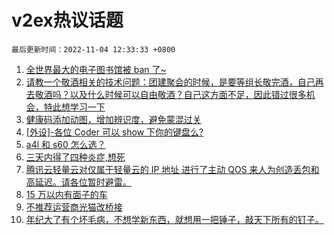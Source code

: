 # v2ex热议话题

`最后更新时间：2022-11-04 12:33:33 +0800`

1. [全世界最大的电子图书馆被 ban 了~](https://www.v2ex.com/t/892528)
1. [请教一个敬酒相关的技术问题：团建聚会的时候，是要等组长敬完酒，自己再去敬酒吗？以及什么时候可以自由敬酒？自己这方面不足，因此错过很多机会，特此想学习一下](https://www.v2ex.com/t/892424)
1. [健康码添加动图，增加辨识度，避免蒙混过关](https://www.v2ex.com/t/892495)
1. [[外设]-各位 Coder 可以 show 下你的键盘么?](https://www.v2ex.com/t/892493)
1. [a4l 和 s60 怎么选？](https://www.v2ex.com/t/892533)
1. [三天内得了四种炎症,想死](https://www.v2ex.com/t/892377)
1. [腾讯云轻量云对仅属于轻量云的 IP 地址 进行了主动 QOS 来人为创造丢包和高延迟。请各位暂时避雷。](https://www.v2ex.com/t/892372)
1. [15 万以内有面子的车](https://www.v2ex.com/t/892539)
1. [不推荐运营商光猫改桥接](https://www.v2ex.com/t/892428)
1. [年纪大了有个坏毛病，不想学新东西，就想用一把锤子，敲天下所有的钉子。](https://www.v2ex.com/t/892410)

